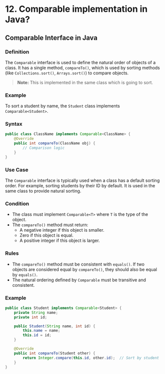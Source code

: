# 12. Comparable implementation in Java?


## Comparable Interface in Java

### Definition
The `Comparable` interface is used to define the natural order of objects of a class. It has a single method, `compareTo()`, which is used by sorting methods (like `Collections.sort()`, `Arrays.sort()`) to compare objects.
> **Note:** This is implemented in the same class which is going to sort.

### Example
To sort a student by name, the `Student` class implements `Comparable<Student>`.

### Syntax
```java
public class ClassName implements Comparable<ClassName> {
    @Override
    public int compareTo(ClassName obj) {
        // Comparison logic
    }
}
```

### Use Case
The `Comparable` interface is typically used when a class has a default sorting order. For example, sorting students by their ID by default. It is used in the same class to provide natural sorting.

### Condition
- The class must implement `Comparable<T>` where `T` is the type of the object.
- The `compareTo()` method must return:
  - A negative integer if this object is smaller.
  - Zero if this object is equal.
  - A positive integer if this object is larger.

### Rules
- The `compareTo()` method must be consistent with `equals()`. If two objects are considered equal by `compareTo()`, they should also be equal by `equals()`.
- The natural ordering defined by `Comparable` must be transitive and consistent.

### Example

```java
public class Student implements Comparable<Student> {
    private String name;
    private int id;

    public Student(String name, int id) {
        this.name = name;
        this.id = id;
    }

    @Override
    public int compareTo(Student other) {
        return Integer.compare(this.id, other.id);  // Sort by student ID
    }
}
```
